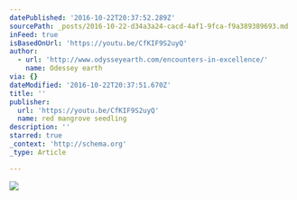 ```yaml
---
datePublished: '2016-10-22T20:37:52.289Z'
sourcePath: _posts/2016-10-22-d34a3a24-cacd-4af1-9fca-f9a389389693.md
inFeed: true
isBasedOnUrl: 'https://youtu.be/CfKIF9S2uyQ'
author:
  - url: 'http://www.odysseyearth.com/encounters-in-excellence/'
    name: Odessey earth
via: {}
dateModified: '2016-10-22T20:37:51.670Z'
title: ''
publisher:
  url: 'https://youtu.be/CfKIF9S2uyQ'
  name: red mangrove seedling
description: ''
starred: true
_context: 'http://schema.org'
_type: Article

---
```

![](https://the-grid-user-content.s3-us-west-2.amazonaws.com/18d0cb67-fb65-4aa0-9e3e-920d9ce61d27.gif)